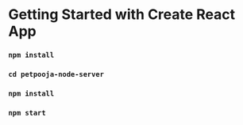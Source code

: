 # Getting Started with Create React App

### `npm install`

### `cd petpooja-node-server`

### `npm install`

### `npm start`